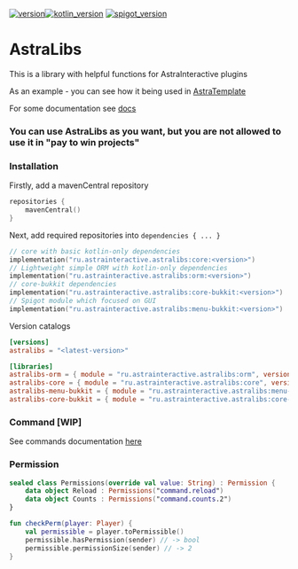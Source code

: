 [![version](https://img.shields.io/maven-central/v/ru.astrainteractive.astralibs/core?style=flat-square)](https://github.com/Astra-Interactive/AstraLibs)[![kotlin_version](https://img.shields.io/badge/kotlin-1.9.0-blueviolet?style=flat-square)](https://github.com/Astra-Interactive/AstraLibs)
[![spigot_version](https://img.shields.io/badge/spigot-%3E1.16-green?style=flat-square)](https://github.com/Astra-Interactive/AstraLibs)

# AstraLibs

This is a library with helpful functions for AstraInteractive plugins

As an example - you can see how it being used in [AstraTemplate](https://github.com/Astra-Interactive/AstraTemplate)

For some documentation see [docs](./docs/home.md)

### You can use AstraLibs as you want, but you are not allowed to use it in "pay to win projects"

### Installation

Firstly, add a mavenCentral repository

```kotlin
repositories {
    mavenCentral()
}
```

Next, add required repositories into `dependencies { ... }`

```kotlin
// core with basic kotlin-only dependencies
implementation("ru.astrainteractive.astralibs:core:<version>")
// Lightweight simple ORM with kotlin-only dependencies
implementation("ru.astrainteractive.astralibs:orm:<version>")
// core-bukkit dependencies
implementation("ru.astrainteractive.astralibs:core-bukkit:<version>")
// Spigot module which focused on GUI
implementation("ru.astrainteractive.astralibs:menu-bukkit:<version>")
```

Version catalogs

```toml
[versions]
astralibs = "<latest-version>"

[libraries]
astralibs-orm = { module = "ru.astrainteractive.astralibs:orm", version.ref = "astralibs" }
astralibs-core = { module = "ru.astrainteractive.astralibs:core", version.ref = "astralibs" }
astralibs-menu-bukkit = { module = "ru.astrainteractive.astralibs:menu-bukkit", version.ref = "astralibs" }
astralibs-core-bukkit = { module = "ru.astrainteractive.astralibs:core-bukkit", version.ref = "astralibs" }
```

### Command [WIP]

See commands documentation [here](docs/core/command.md)

### Permission

```kotlin
sealed class Permissions(override val value: String) : Permission {
    data object Reload : Permissions("command.reload")
    data object Counts : Permissions("command.counts.2")
}

fun checkPerm(player: Player) {
    val permissible = player.toPermissible()
    permissible.hasPermission(sender) // -> bool
    permissible.permissionSize(sender) // -> 2
}
```